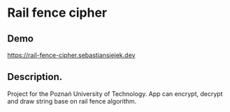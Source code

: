 # Rail fence cipher

## Demo

https://rail-fence-cipher.sebastiansiejek.dev

## Description.

Project for the Poznań University of Technology.
App can encrypt, decrypt and draw string base on rail fence algorithm. 
